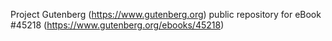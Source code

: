 Project Gutenberg (https://www.gutenberg.org) public repository for eBook #45218 (https://www.gutenberg.org/ebooks/45218)
